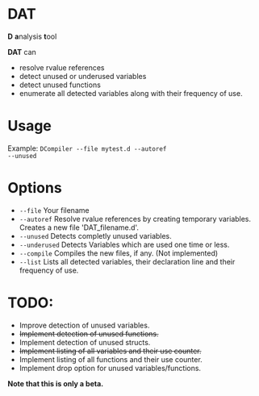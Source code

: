 DAT
===

<b>D</b> <b>a</b>nalysis <b>t</b>ool

<b>DAT</b> can
<ul>
<li>resolve rvalue references</li>
<li>detect unused or underused variables</li>
<li>detect unused functions</li>
<li>enumerate all detected variables along with their frequency of use.</li>
</ul>

Usage
===
Example:
<code>DCompiler --file mytest.d --autoref --unused</code>

Options
===
<ul>
<li><code>--file</code>         Your filename</li>
<li><code>--autoref</code>      Resolve rvalue references by creating temporary variables. Creates a new file 'DAT_filename.d'.</li>
<li><code>--unused</code>       Detects completly unused variables.</li>
<li><code>--underused</code>    Detects Variables which are used one time or less.</li>
<li><code>--compile</code>      Compiles the new files, if any. (Not implemented)</li>
<li><code>--list</code>         Lists all detected variables, their declaration line and their frequency of use.</li>
</ul>

TODO:
===
<ul>
<li>Improve detection of unused variables.</li>
<li><del>Implement detection of unused functions.</del></li>
<li>Implement detection of unused structs.</li>
<li><del>Implement listing of all variables and their use counter.</del></li>
<li>Implement listing of all functions and their use counter.</li>
<li>Implement drop option for unused variables/functions.</li>
</ul>

<b>Note that this is only a beta.</b>
